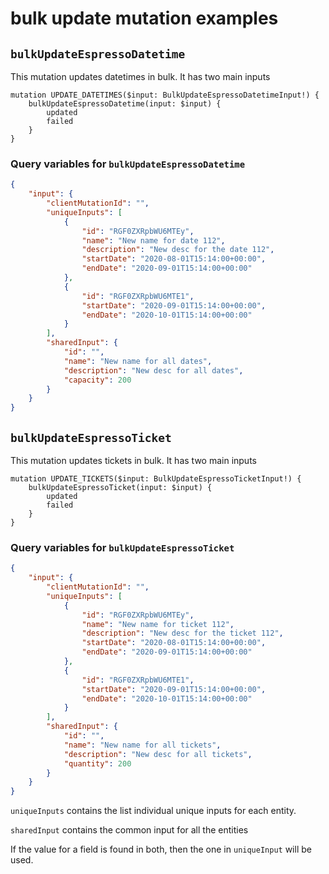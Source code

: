 # bulk update mutation examples

## `bulkUpdateEspressoDatetime`

This mutation updates datetimes in bulk. It has two main inputs

```gql
mutation UPDATE_DATETIMES($input: BulkUpdateEspressoDatetimeInput!) {
	bulkUpdateEspressoDatetime(input: $input) {
		updated
		failed
	}
}
```

### Query variables for `bulkUpdateEspressoDatetime`

```json
{
	"input": {
		"clientMutationId": "",
		"uniqueInputs": [
			{
				"id": "RGF0ZXRpbWU6MTEy",
				"name": "New name for date 112",
				"description": "New desc for the date 112",
				"startDate": "2020-08-01T15:14:00+00:00",
				"endDate": "2020-09-01T15:14:00+00:00"
			},
			{
				"id": "RGF0ZXRpbWU6MTE1",
				"startDate": "2020-09-01T15:14:00+00:00",
				"endDate": "2020-10-01T15:14:00+00:00"
			}
		],
		"sharedInput": {
			"id": "",
			"name": "New name for all dates",
			"description": "New desc for all dates",
			"capacity": 200
		}
	}
}
```

## `bulkUpdateEspressoTicket`

This mutation updates tickets in bulk. It has two main inputs

```gql
mutation UPDATE_TICKETS($input: BulkUpdateEspressoTicketInput!) {
	bulkUpdateEspressoTicket(input: $input) {
		updated
		failed
	}
}
```

### Query variables for `bulkUpdateEspressoTicket`

```json
{
	"input": {
		"clientMutationId": "",
		"uniqueInputs": [
			{
				"id": "RGF0ZXRpbWU6MTEy",
				"name": "New name for ticket 112",
				"description": "New desc for the ticket 112",
				"startDate": "2020-08-01T15:14:00+00:00",
				"endDate": "2020-09-01T15:14:00+00:00"
			},
			{
				"id": "RGF0ZXRpbWU6MTE1",
				"startDate": "2020-09-01T15:14:00+00:00",
				"endDate": "2020-10-01T15:14:00+00:00"
			}
		],
		"sharedInput": {
			"id": "",
			"name": "New name for all tickets",
			"description": "New desc for all tickets",
			"quantity": 200
		}
	}
}
```

`uniqueInputs` contains the list individual unique inputs for each entity.

`sharedInput` contains the common input for all the entities

If the value for a field is found in both, then the one in `uniqueInput` will be used.
